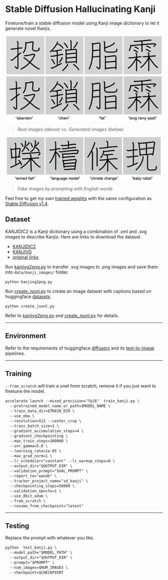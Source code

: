 # Stable Diffusion Hallucinating Kanji

Finetune/train a stable diffusion model using Kanji image dictionary to let it generate novel Kanjis.

![train](assets/train-vs-gt.png)
> *Real images (above) vs. Generated images (below)*

![fake](assets/fake_kanji.png)
> *Fake images by prompting with English words*

Feel free to get my own [trained weights](https://huggingface.co/mydcxiao/SD_Kanji) with the same configuration as [Stable Diffusion v1.4](https://huggingface.co/CompVis/stable-diffusion-v1-4).

## Dataset

KANJIDIC2 is a Kanji dictionary using a combination of .xml and .svg images to describe Kanjis.
Here are links to download the dataset.
- [KANJIDIC2](https://www.edrdg.org/kanjidic/kanjidic2.xml.gz)
- [KANJIVG](https://github.com/KanjiVG/kanjivg/releases/download/r20220427/kanjivg-20220427.xml.gz)
- [original links](https://github.com/Gnurou/tagainijisho/blob/master/src/core/kanjidic2/CMakeLists.txt)

Run [kanjivg2png.py](kanjivg2png.py) to transfer .svg images to .png images and save them into `data/kanji_images/` folder.
```shell
python kanjivg2png.py
```
Run [create_jsonl.py](create_jsonl.py) to create an image dataset with captions based on huggingface [datasets](https://github.com/huggingface/datasets).
```shell
python create_jsonl.py
```

Refer to [kanjivg2png.py](kanjivg2png.py) and [create_jsonl.py](create_jsonl.py) for details.

-------------

## Environment

Refer to the requirements of huggingface [diffusers](https://github.com/huggingface/diffusers/tree/main) and its [text-to-image](https://github.com/huggingface/diffusers/tree/main/examples/text_to_image) pipelines.

-------------

## Training 

`--from_scratch` will train a unet from scratch, remove it if you just want to finetune the model.

```shell
accelerate launch --mixed_precision="fp16"  train_kanji.py \
  --pretrained_model_name_or_path=$MODEL_NAME \
  --train_data_dir=$TRAIN_DIR \
  --use_ema \
  --resolution=512 --center_crop \
  --train_batch_size=1 \
  --gradient_accumulation_steps=4 \
  --gradient_checkpointing \
  --max_train_steps=300000 \
  --snr_gamma=5.0 \
  --learning_rate=1e-05 \
  --max_grad_norm=1 \
  --lr_scheduler="constant" --lr_warmup_steps=0 \
  --output_dir="$OUTPUT_DIR" \
  --validation_prompt="$VAL_PROMPT" \
  --report_to="wandb" \
  --tracker_project_name="sd_kanji" \
  --checkpointing_steps=50000 \
  --validation_epochs=1 \
  --use_8bit_adam \
  --from_scratch \
  --resume_from_checkpoint="latest"
```

----------

## Testing

Replace the prompt with whatever you like.

```shell
python  test_kanji.py \
  --model_path="$MODEL_PATH" \
  --output_dir="$OUTPUT_DIR" \
  --prompt="$PROMPT" \
  --num_images=$NUM_IMAGES \
  --checkpoint=$CHECKPOINT
```
